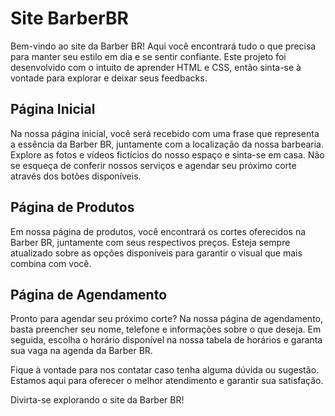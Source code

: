 # Site BarberBR
Bem-vindo ao site da Barber BR! Aqui você encontrará tudo o que precisa para manter seu estilo em dia e se sentir confiante. Este projeto foi desenvolvido com o intuito de aprender HTML e CSS, então sinta-se à vontade para explorar e deixar seus feedbacks.

## Página Inicial
Na nossa página inicial, você será recebido com uma frase que representa a essência da Barber BR, juntamente com a localização da nossa barbearia. Explore as fotos e vídeos fictícios do nosso espaço e sinta-se em casa. Não se esqueça de conferir nossos serviços e agendar seu próximo corte através dos botões disponíveis.

## Página de Produtos
Em nossa página de produtos, você encontrará os cortes oferecidos na Barber BR, juntamente com seus respectivos preços. Esteja sempre atualizado sobre as opções disponíveis para garantir o visual que mais combina com você.

## Página de Agendamento
Pronto para agendar seu próximo corte? Na nossa página de agendamento, basta preencher seu nome, telefone e informações sobre o que deseja. Em seguida, escolha o horário disponível na nossa tabela de horários e garanta sua vaga na agenda da Barber BR.

Fique à vontade para nos contatar caso tenha alguma dúvida ou sugestão. Estamos aqui para oferecer o melhor atendimento e garantir sua satisfação.

Divirta-se explorando o site da Barber BR!
